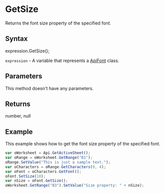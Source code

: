 # GetSize

Returns the font size property of the specified font.

## Syntax

expression.GetSize();

`expression` - A variable that represents a [ApiFont](../ApiFont.md) class.

## Parameters

This method doesn't have any parameters.

## Returns

number, null

## Example

This example shows how to get the font size property of the specified font.

```javascript
var oWorksheet = Api.GetActiveSheet();
var oRange = oWorksheet.GetRange("B1");
oRange.SetValue("This is just a sample text.");
var oCharacters = oRange.GetCharacters(9, 4);
var oFont = oCharacters.GetFont();
oFont.SetSize(18);
var nSize = oFont.GetSize();
oWorksheet.GetRange("B3").SetValue("Size property: " + nSize);
```
